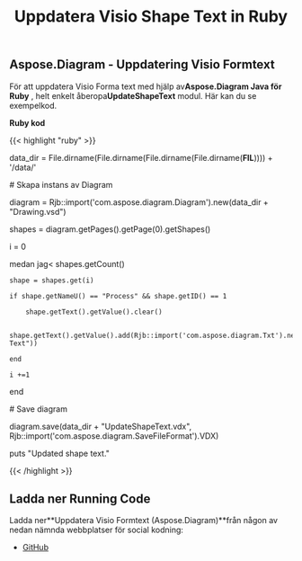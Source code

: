 ﻿---
title: Uppdatera Visio Shape Text in Ruby
type: docs
weight: 30
url: /sv/java/update-visio-shape-text-in-ruby/
---
## **Aspose.Diagram - Uppdatering Visio Formtext**
För att uppdatera Visio Forma text med hjälp av**Aspose.Diagram Java för Ruby** , helt enkelt åberopa**UpdateShapeText** modul. Här kan du se exempelkod.

**Ruby kod**

{{< highlight "ruby" >}}

 data_dir = File.dirname(File.dirname(File.dirname(File.dirname(__FIL__)))) + '/data/'

\# Skapa instans av Diagram

diagram = Rjb::import('com.aspose.diagram.Diagram').new(data_dir + "Drawing.vsd")

shapes = diagram.getPages().getPage(0).getShapes()

i = 0

 medan jag< shapes.getCount()

    shape = shapes.get(i)

    if shape.getNameU() == "Process" && shape.getID() == 1

        shape.getText().getValue().clear()

        shape.getText().getValue().add(Rjb::import('com.aspose.diagram.Txt').new("New Text"))

    end

    i +=1

end

\# Save diagram

diagram.save(data_dir + "UpdateShapeText.vdx", Rjb::import('com.aspose.diagram.SaveFileFormat').VDX)

puts "Updated shape text."

{{< /highlight >}}
## **Ladda ner Running Code**
 Ladda ner**Uppdatera Visio Formtext (Aspose.Diagram)**från någon av nedan nämnda webbplatser för social kodning:

- [GitHub](https://github.com/asposediagram/Aspose.Diagram-for-Java/blob/master/Plugins/Aspose_Diagram_Java_for_Ruby/lib/asposediagramjava/Text/updateshapetext.rb)
